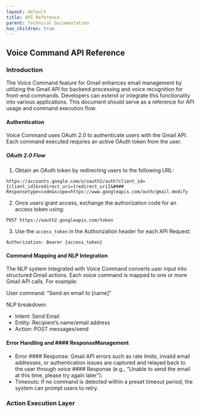 ```yaml
---
layout: default
title: API Reference
parent: Technical Documentation
has_children: true
---
```


## Voice Command API Reference

### Introduction

The Voice Command feature for Gmail enhances email management by utilizing the Gmail API for backend processing and voice recognition for front-end commands. Developers can extend or integrate this functionality into various applications. This document should serve as a reference for API usage and command execution flow.

#### Authentication

Voice Command uses OAuth 2.0 to authenticate users with the Gmail API. Each command executed requires an active OAuth token from the user.

##### OAuth 2.0 Flow

1. Obtain an OAuth token by redirecting users to the following URL:

``https://accounts.google.com/o/oauth2/auth?client_id={client_id}&redirect_uri={redirect_uri}&#### Responsetype=code&scope=https://www.googleapis.com/auth/gmail.modify``

2. Once users grant access, exchange the authorization code for an access token using:

``POST https://oauth2.googleapis.com/token``

3. Use the `access_token` in the Authorization header for each API Request:

``Authorization: Bearer {access_token}``

#### Command Mapping and NLP Integration

The NLP system integrated with Voice Command converts user input into structured Gmail actions. Each voice command is mapped to one or more Gmail API calls. For example:

User command: “Send an email to [name]”

NLP breakdown:

* Intent: Send Email
* Entity: Recipient’s name/email address
* Action: POST messages/send

#### Error Handling and #### ResponseManagement

* Error #### Response: Gmail API errors such as rate limits, invalid email addresses, or authentication issues are captured and relayed back to the user through voice #### Response (e.g., “Unable to send the email at this time, please try again later”).
* Timeouts: If no command is detected within a preset timeout period, the system can prompt users to retry.




### Action Execution Layer





